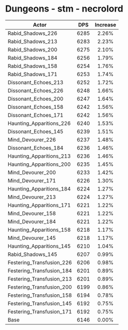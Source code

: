# Dungeons - stm - necrolord
| Actor | DPS | Increase |
|---|:---:|:---:|
|Rabid_Shadows_226|6285|2.26%|
|Rabid_Shadows_213|6283|2.23%|
|Rabid_Shadows_200|6275|2.10%|
|Rabid_Shadows_184|6256|1.79%|
|Rabid_Shadows_158|6254|1.76%|
|Rabid_Shadows_171|6253|1.74%|
|Dissonant_Echoes_213|6252|1.72%|
|Dissonant_Echoes_226|6248|1.66%|
|Dissonant_Echoes_200|6247|1.64%|
|Dissonant_Echoes_158|6242|1.56%|
|Dissonant_Echoes_171|6242|1.56%|
|Haunting_Apparitions_226|6240|1.53%|
|Dissonant_Echoes_145|6239|1.51%|
|Mind_Devourer_226|6237|1.48%|
|Dissonant_Echoes_184|6236|1.46%|
|Haunting_Apparitions_213|6236|1.46%|
|Haunting_Apparitions_200|6235|1.45%|
|Mind_Devourer_200|6233|1.42%|
|Mind_Devourer_171|6226|1.30%|
|Haunting_Apparitions_184|6224|1.27%|
|Mind_Devourer_213|6224|1.27%|
|Haunting_Apparitions_171|6221|1.22%|
|Mind_Devourer_158|6221|1.22%|
|Mind_Devourer_184|6221|1.22%|
|Haunting_Apparitions_158|6218|1.17%|
|Mind_Devourer_145|6218|1.17%|
|Haunting_Apparitions_145|6210|1.04%|
|Rabid_Shadows_145|6207|0.99%|
|Festering_Transfusion_226|6206|0.98%|
|Festering_Transfusion_184|6201|0.89%|
|Festering_Transfusion_213|6201|0.89%|
|Festering_Transfusion_200|6199|0.86%|
|Festering_Transfusion_158|6194|0.78%|
|Festering_Transfusion_145|6192|0.75%|
|Festering_Transfusion_171|6192|0.75%|
|Base|6146|0.00%|
